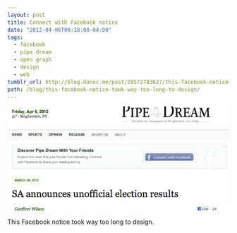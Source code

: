 ```yaml
---
layout: post
title: Connect with Facebook notice
date: "2012-04-06T00:38:00-04:00"
tags:
  - facebook
  - pipe dream
  - open graph
  - design
  - web
tumblr_url: http://blog.danoc.me/post/20572783627/this-facebook-notice-took-way-too-long-to-design
path: /blog/this-facebook-notice-took-way-too-long-to-design/
---
```


![Screenshot of the Pipe Dream social reader integration](./pipe-dream-social-reader.png)

This Facebook notice took way too long to design.
